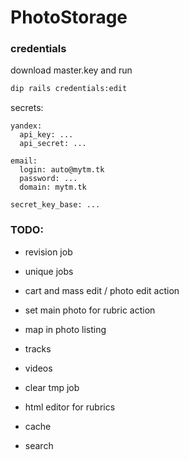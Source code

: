 # PhotoStorage

### credentials

download master.key and run
```bash
dip rails credentials:edit
```

secrets:
```
yandex:
  api_key: ...
  api_secret: ...

email:
  login: auto@mytm.tk
  password: ...
  domain: mytm.tk

secret_key_base: ...
```

### TODO:
* revision job
* unique jobs
* cart and mass edit / photo edit action
* set main photo for rubric action
* map in photo listing

* tracks
* videos
* clear tmp job
* html editor for rubrics
* cache
* search
